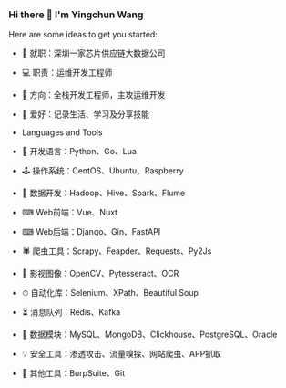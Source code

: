 ### Hi there 👋 I'm Yingchun Wang

Here are some ideas to get you started:

- 🏢 就职：深圳一家芯片供应链大数据公司
- 💻 职责：运维开发工程师
- 🌱 方向：全栈开发工程师，主攻运维开发
- 💬 爱好：记录生活、学习及分享技能

- Languages and Tools

- 🤖 开发语言：Python、Go、Lua
- 🕹 操作系统：CentOS、Ubuntu、Raspberry
- 🐘 数据开发：Hadoop、Hive、Spark、Flume
- ⌨ ️Web前端：Vue、Nuxt
- ⌨ ️Web后端：Django、Gin、FastAPI
- 🕷 爬虫工具：Scrapy、Feapder、Requests、Py2Js
- 🐼 影视图像：OpenCV、Pytesseract、OCR
- ⏱ 自动化库：Selenium、XPath、Beautiful Soup
- ⏳ 消息队列：Redis、Kafka
- 💾 数据模块：MySQL、MongoDB、Clickhouse、PostgreSQL、Oracle
- 💡 安全工具：渗透攻击、流量嗅探、网站爬虫、APP抓取
- 🧰 其他工具：BurpSuite、Git
